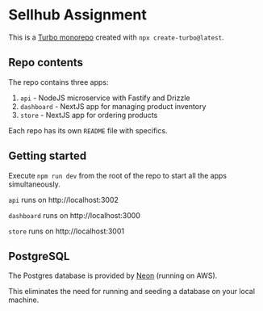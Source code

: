 # Sellhub Assignment

This is a [Turbo monorepo](https://turbo.build/repo/docs) created with `npx create-turbo@latest`.

## Repo contents

The repo contains three apps:

1. `api` - NodeJS microservice with Fastify and Drizzle
2. `dashboard` - NextJS app for managing product inventory
3. `store` - NextJS app for ordering products

Each repo has its own `README` file with specifics.

## Getting started

Execute `npm run dev` from the root of the repo to start all the apps simultaneously.

`api` runs on http://localhost:3002

`dashboard` runs on http://localhost:3000

`store` runs on http://localhost:3001

## PostgreSQL

The Postgres database is provided by [Neon](https://neon.tech) (running on AWS).

This eliminates the need for running and seeding a database on your local machine.
